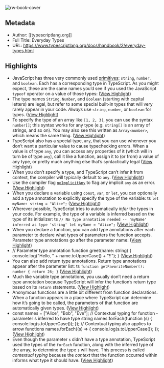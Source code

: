 ![rw-book-cover](https://readwise-assets.s3.amazonaws.com/static/images/article1.be68295a7e40.png)

## Metadata
- Author: [[typescriptlang.org]]
- Full Title: Everyday Types
- URL: https://www.typescriptlang.org/docs/handbook/2/everyday-types.html

## Highlights
- JavaScript has three very commonly used [primitives](https://developer.mozilla.org/en-US/docs/Glossary/Primitive): `string`, `number`, and `boolean`. Each has a corresponding type in TypeScript. As you might expect, these are the same names you’d see if you used the JavaScript `typeof` operator on a value of those types: ([View Highlight](https://read.readwise.io/read/01h5jsxcsqw2fsxkmqj601hwm9))
- The type names `String`, `Number`, and `Boolean` (starting with capital letters) are legal, but refer to some special built-in types that will very rarely appear in your code. *Always* use `string`, `number`, or `boolean` for types. ([View Highlight](https://read.readwise.io/read/01h5jsxtk567nfwxnrgaqpxnq8))
- To specify the type of an array like `[1, 2, 3]`, you can use the syntax `number[]`; this syntax works for any type (e.g. `string[]` is an array of strings, and so on). You may also see this written as `Array<number>`, which means the same thing. ([View Highlight](https://read.readwise.io/read/01h5jtk4avawmvqer6azpmeewz))
- TypeScript also has a special type, `any`, that you can use whenever you don’t want a particular value to cause typechecking errors.
  When a value is of type `any`, you can access any properties of it (which will in turn be of type `any`), call it like a function, assign it to (or from) a value of any type, or pretty much anything else that’s syntactically legal ([View Highlight](https://read.readwise.io/read/01h5jtp7p2bhnbee9r0ncrdphg))
- When you don’t specify a type, and TypeScript can’t infer it from context, the compiler will typically default to `any`. ([View Highlight](https://read.readwise.io/read/01h5jtq4ms6ydjqf9tk09nk5q2))
- Use the compiler flag [`noImplicitAny`](https://www.typescriptlang.org/tsconfig#noImplicitAny) to flag any implicit `any` as an error. ([View Highlight](https://read.readwise.io/read/01h5jtqayq9k6tjrj1m28ybccz))
- When you declare a variable using `const`, `var`, or `let`, you can optionally add a type annotation to explicitly specify the type of the variable:
  ts
  ` let myName: string = "Alice"; ` ([View Highlight](https://read.readwise.io/read/01h5jtrfgngj47yjmq9xmk8c3f))
- Wherever possible, TypeScript tries to automatically *infer* the types in your code. For example, the type of a variable is inferred based on the type of its initializer:
  ts
  ` // No type annotation needed -- 'myName' inferred as type 'string' let myName = "Alice"; ` ([View Highlight](https://read.readwise.io/read/01h5jtrr0we1d7b8gprhvpkg20))
- When you declare a function, you can add type annotations after each parameter to declare what types of parameters the function accepts. Parameter type annotations go after the parameter name: ([View Highlight](https://read.readwise.io/read/01h5jtsra5r8h5jdhz48g4gdn8))
- // Parameter type annotation
  function greet(name: string) {
  console.log("Hello, " + name.toUpperCase() + "!!");
  } ([View Highlight](https://read.readwise.io/read/01h5jtsxjw1s1mwdbvv076j45e))
- You can also add return type annotations. Return type annotations appear after the parameter list:
  ts
  ` function getFavoriteNumber(): number { return 26; } ` ([View Highlight](https://read.readwise.io/read/01h5jttm3pexzvr71se4hkckh0))
- Much like variable type annotations, you usually don’t need a return type annotation because TypeScript will infer the function’s return type based on its `return` statements. ([View Highlight](https://read.readwise.io/read/01h5jtv8a38v9xdw0s6grvhs91))
- Anonymous functions are a little bit different from function declarations. When a function appears in a place where TypeScript can determine how it’s going to be called, the parameters of that function are automatically given types. ([View Highlight](https://read.readwise.io/read/01h5jtxqmym9kvcn282ns7tqet))
- const names = ["Alice", "Bob", "Eve"];
  // Contextual typing for function - parameter s inferred to have type string
  names.forEach(function (s) {
  console.log(s.toUpperCase());
  });
  // Contextual typing also applies to arrow functions
  names.forEach((s) => {
  console.log(s.toUpperCase());
  }); ([View Highlight](https://read.readwise.io/read/01h5jtxw2n2s43e3jxzww252xm))
- Even though the parameter `s` didn’t have a type annotation, TypeScript used the types of the `forEach` function, along with the inferred type of the array, to determine the type `s` will have.
  This process is called *contextual typing* because the *context* that the function occurred within informs what type it should have. ([View Highlight](https://read.readwise.io/read/01h5jty2srj8ace7skyxcc57dh))

